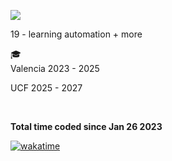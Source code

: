 ![](https://komarev.com/ghpvc/?username=xStar2222&color=blue)

19 - learning automation + more


:mortar_board:  
Valencia 2023 - 2025
  
UCF 2025 - 2027
  
&nbsp;
&nbsp;
&nbsp;
&nbsp;


**Total time coded since Jan 26 2023**

[![wakatime](https://wakatime.com/badge/user/97d3ce37-1034-4560-a710-9d8033a93ed0.svg)](https://wakatime.com/@97d3ce37-1034-4560-a710-9d8033a93ed0)
